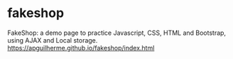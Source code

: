 # fakeshop
FakeShop: a demo page to practice Javascript, CSS, HTML and Bootstrap, using AJAX and Local storage. https://apguilherme.github.io/fakeshop/index.html
